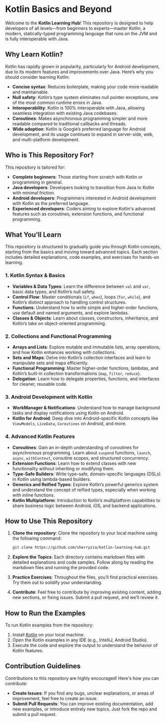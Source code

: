 
# Kotlin Basics and Beyond

Welcome to the **Kotlin Learning Hub**! This repository is designed to help developers of all levels—from beginners to experts—master Kotlin, a modern, statically-typed programming language that runs on the JVM and is fully interoperable with Java.

## Why Learn Kotlin?

Kotlin has rapidly grown in popularity, particularly for Android development, due to its modern features and improvements over Java. Here’s why you should consider learning Kotlin:

- **Concise syntax**: Reduces boilerplate, making your code more readable and maintainable.
- **Null safety**: Kotlin’s type system eliminates null pointer exceptions, one of the most common runtime errors in Java.
- **Interoperability**: Kotlin is 100% interoperable with Java, allowing seamless integration with existing Java codebases.
- **Coroutines**: Makes asynchronous programming simpler and more readable compared to traditional callbacks and threads.
- **Wide adoption**: Kotlin is Google’s preferred language for Android development, and its usage continues to expand in server-side, web, and multi-platform development.

## Who is This Repository For?

This repository is tailored for:

- **Complete beginners**: Those starting from scratch with Kotlin or programming in general.
- **Java developers**: Developers looking to transition from Java to Kotlin with minimal friction.
- **Android developers**: Programmers interested in Android development with Kotlin as the preferred language.
- **Experienced developers**: Coders aiming to explore Kotlin's advanced features such as coroutines, extension functions, and functional programming.

## What You'll Learn

This repository is structured to gradually guide you through Kotlin concepts, starting from the basics and moving toward advanced topics. Each section includes detailed explanations, code examples, and exercises for hands-on learning.

### 1. **Kotlin Syntax & Basics**
   - **Variables & Data Types**: Learn the difference between `val` and `var`, basic data types, and Kotlin’s null safety.
   - **Control Flow**: Master conditionals (`if`, `when`), loops (`for`, `while`), and Kotlin’s distinct approach to handling control structures.
   - **Functions**: Understand how to write simple and higher-order functions, use default and named arguments, and explore lambdas.
   - **Classes & Objects**: Learn about classes, constructors, inheritance, and Kotlin’s take on object-oriented programming.

### 2. **Collections and Functional Programming**
   - **Arrays and Lists**: Explore mutable and immutable lists, array operations, and how Kotlin enhances working with collections.
   - **Sets and Maps**: Delve into Kotlin’s collection interfaces and learn to manipulate sets and maps efficiently.
   - **Functional Programming**: Master higher-order functions, lambdas, and Kotlin’s built-in collection transformations (`map`, `filter`, `reduce`).
   - **Delegation**: Learn how to delegate properties, functions, and interfaces for cleaner, reusable code.

### 3. **Android Development with Kotlin**
   - **WorkManager & Notifications**: Understand how to manage background tasks and display notifications using Kotlin on Android.
   - **Kotlin for Android**: Deep dive into Android-specific Kotlin concepts like `ViewModels`, `LiveData`, `Coroutines` on Android, and more.

### 4. **Advanced Kotlin Features**
   - **Coroutines**: Gain an in-depth understanding of coroutines for asynchronous programming. Learn about `suspend` functions, `launch`, `async`, `withContext`, coroutine scopes, and structured concurrency.
   - **Extension Functions**: Learn how to extend classes with new functionality without inheriting or modifying them.
   - **Type-Safe Builders**: Write type-safe, domain-specific languages (DSLs) in Kotlin using lambda-based builders.
   - **Generics and Reified Types**: Explore Kotlin’s powerful generics system and understand the concept of reified types, especially when working with inline functions.
   - **Kotlin Multiplatform**: Introduction to Kotlin’s multiplatform capabilities to share business logic between Android, iOS, and backend applications.

## How to Use This Repository

1. **Clone the repository**: Clone the repository to your local machine using the following command:
   ```bash
   git clone https://github.com/sherryzia/kotlin-learning-hub.git
   ```

2. **Explore the Topics**: Each directory contains markdown files with detailed explanations and code samples. Follow along by reading the markdown files and running the provided code.

3. **Practice Exercises**: Throughout the files, you’ll find practical exercises. Try them out to solidify your understanding.

4. **Contribute**: Feel free to contribute by improving existing content, adding new sections, or fixing issues. Submit a pull request, and we’ll review it.

## How to Run the Examples

To run Kotlin examples from the repository:
1. Install [Kotlin](https://kotlinlang.org/docs/tutorials/command-line.html) on your local machine.
2. Open the Kotlin examples in any IDE (e.g., IntelliJ, Android Studio).
3. Execute the code and explore the output to understand the behavior of Kotlin features.

## Contribution Guidelines

Contributions to this repository are highly encouraged! Here's how you can contribute:
- **Create Issues**: If you find any bugs, unclear explanations, or areas of improvement, feel free to create an issue.
- **Submit Pull Requests**: You can improve existing documentation, add new examples, or introduce entirely new topics. Just fork the repo and submit a pull request.

